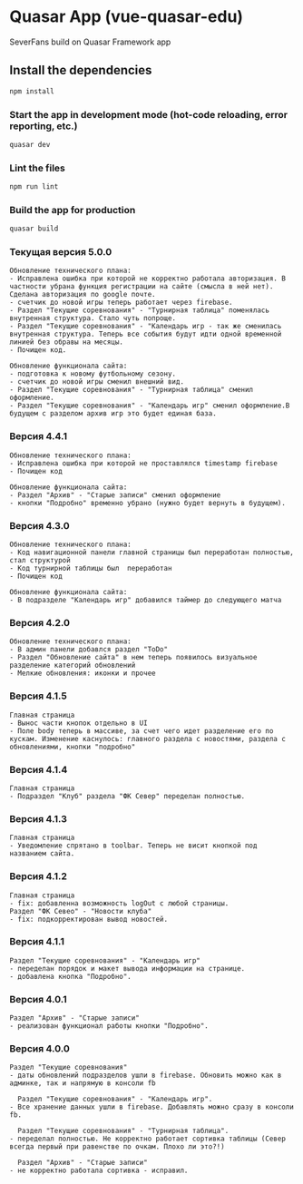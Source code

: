 # Quasar App (vue-quasar-edu)

SeverFans build on Quasar Framework app



## Install the dependencies
```bash
npm install
```

### Start the app in development mode (hot-code reloading, error reporting, etc.)
```bash
quasar dev
```

### Lint the files
```bash
npm run lint
```

### Build the app for production
```bash
quasar build
```

### Текущая версия 5.0.0
```
Обновление технического плана:
- Исправлена ошибка при которой не корректно работала авторизация. В частности убрана функция регистрации на сайте (смысла в ней нет). Сделана авторизация по google почте.
- счетчик до новой игры теперь работает через firebase.
- Раздел "Текущие соревнования" - "Турнирная таблица" поменялась внутренная структура. Стало чуть попроще.
- Раздел "Текущие соревнования" - "Календарь игр - так же сменилась внутренная структура. Теперь все события будут идти одной временной линией без обравы на месяцы.
- Почищен код.

Обновление функционала сайта:
- подготовка к новому футбольному сезону.
- счетчик до новой игры сменил внешний вид.
- Раздел "Текущие соревнования" - "Турнирная таблица" сменил оформление.
- Раздел "Текущие соревнования" - "Календарь игр" сменил оформление.В будущем с разделом архив игр это будет единая база.
```

### Версия 4.4.1
```
Обновление технического плана:
- Исправлена ошибка при которой не проставлялся timestamp firebase
- Почищен код

Обновление функционала сайта:
- Раздел "Архив" - "Старые записи" сменил оформление
- кнопки "Подробно" временно убрано (нужно будет вернуть в будущем).

```
### Версия 4.3.0
```
Обновление технического плана:
- Код навигационной панели главной страницы был переработан полностью, стал структурой
- Код турнирной таблицы был  переработан
- Почищен код

Обновление функционала сайта:
- В подразделе "Календарь игр" добавился таймер до следующего матча
```

### Версия 4.2.0
```
Обновление технического плана:
- В админ панели добавлся раздел "ToDo"
- Раздел "Обновление сайта" в нем теперь появилось визуальное разделение категорий обновлений
- Мелкие обновления: иконки и прочее
```

### Версия 4.1.5
```
Главная страница
- Вынос части кнопок отдельно в UI
- Поле body теперь в массиве, за счет чего идет разделение его по кускам. Изменение каснулось: главного раздела с новостями, раздела с обновлениями, кнопки "подробно"
```

### Версия 4.1.4
```
Главная страница
- Подраздел "Клуб" раздела "ФК Север" переделан полностью.
```

### Версия 4.1.3
```
Главная страница
- Уведомление спрятано в toolbar. Теперь не висит кнопкой под названием сайта.
```

### Версия 4.1.2
```
Главная страница
- fix: добавленна возможность logOut с любой страницы.
Раздел "ФК Севео" - "Новости клуба"
- fix: подкорректирован вывод новостей.
```

### Версия 4.1.1
```
Раздел "Текущие соревнования" - "Календарь игр"
- переделан порядок и макет вывода информации на странице.
- добавлена кнопка "Подробно".
```

### Версия 4.0.1
```
Раздел "Архив" - "Старые записи"
- реализован функционал работы кнопки "Подробно".
```

### Версия 4.0.0
```
Раздел "Текущие соревнования"
- даты обновлений подразделов ушли в firebase. Обновить можно как в админке, так и напрямую в консоли fb

  Раздел "Текущие соревнования" - "Календарь игр".
- Все хранение данных ушли в firebase. Добавлять можно сразу в консоли fb.

  Раздел "Текущие соревнования" - "Турнирная таблица".
- переделал полностью. Не корректно работает сортивка таблицы (Север всегда первый при равенстве по очкам. Плохо ли это?!)

  Раздел "Архив" - "Старые записи"
- не корректно работала сортивка - исправил.
```
